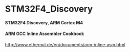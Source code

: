 # STM32F4_Discovery
#### STM32F4 Discovery, ARM Cortex M4

#### ARM GCC Inline Assembler Cookbook

  http://www.ethernut.de/en/documents/arm-inline-asm.html
